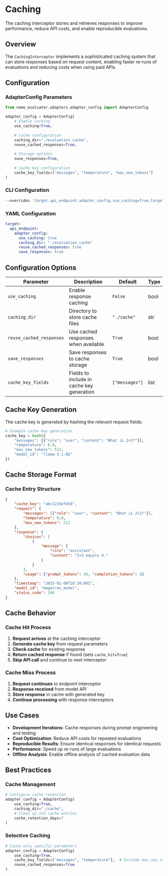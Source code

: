 # Caching

The caching interceptor stores and retrieves responses to improve performance, reduce API costs, and enable reproducible evaluations.

## Overview

The `CachingInterceptor` implements a sophisticated caching system that can store responses based on request content, enabling faster re-runs of evaluations and reducing costs when using paid APIs.

## Configuration

### AdapterConfig Parameters

```python
from nemo_evaluator.adapters.adapter_config import AdapterConfig

adapter_config = AdapterConfig(
    # Enable caching
    use_caching=True,
    
    # Cache configuration
    caching_dir="./evaluation_cache",
    reuse_cached_responses=True,
    
    # Storage options
    save_responses=True,
    
    # Cache key configuration
    cache_key_fields=["messages", "temperature", "max_new_tokens"]
)
```

### CLI Configuration
```bash
--overrides 'target.api_endpoint.adapter_config.use_caching=True,target.api_endpoint.adapter_config.caching_dir=./cache,target.api_endpoint.adapter_config.reuse_cached_responses=True'
```

### YAML Configuration
```yaml
target:
  api_endpoint:
    adapter_config:
      use_caching: true
      caching_dir: "./evaluation_cache"
      reuse_cached_responses: true
      save_responses: true
```

## Configuration Options

| Parameter | Description | Default | Type |
|-----------|-------------|---------|------|
| `use_caching` | Enable response caching | `False` | bool |
| `caching_dir` | Directory to store cache files | `"./cache"` | str |
| `reuse_cached_responses` | Use cached responses when available | `True` | bool |
| `save_responses` | Save responses to cache storage | `True` | bool |
| `cache_key_fields` | Fields to include in cache key generation | `["messages"]` | list |

## Cache Key Generation

The cache key is generated by hashing the relevant request fields:

```python
# Example cache key generation
cache_key = hash({
    "messages": [{"role": "user", "content": "What is 2+2?"}],
    "temperature": 0.0,
    "max_new_tokens": 512,
    "model_id": "llama-3.1-8b"
})
```

## Cache Storage Format

### Cache Entry Structure
```json
{
    "cache_key": "abc123def456",
    "request": {
        "messages": [{"role": "user", "content": "What is 2+2?"}],
        "temperature": 0.0,
        "max_new_tokens": 512
    },
    "response": {
        "choices": [
            {
                "message": {
                    "role": "assistant", 
                    "content": "2+2 equals 4."
                }
            }
        ],
        "usage": {"prompt_tokens": 45, "completion_tokens": 8}
    },
    "timestamp": "2025-01-08T10:30:00Z",
    "model_id": "megatron_model",
    "status_code": 200
}
```

## Cache Behavior

### Cache Hit Process
1. **Request arrives** at the caching interceptor
2. **Generate cache key** from request parameters  
3. **Check cache** for existing response
4. **Return cached response** if found (sets `cache_hit=True`)
5. **Skip API call** and continue to next interceptor

### Cache Miss Process  
1. **Request continues** to endpoint interceptor
2. **Response received** from model API
3. **Store response** in cache with generated key
4. **Continue processing** with response interceptors

## Use Cases

- **Development Iterations**: Cache responses during prompt engineering and testing
- **Cost Optimization**: Reduce API costs for repeated evaluations
- **Reproducible Results**: Ensure identical responses for identical requests
- **Performance**: Speed up re-runs of large evaluations
- **Offline Analysis**: Enable offline analysis of cached evaluation data

## Best Practices

### Cache Management
```python
# Configure cache retention
adapter_config = AdapterConfig(
    use_caching=True,
    caching_dir="./cache",
    # Clean up old cache entries
    cache_retention_days=7
)
```

### Selective Caching
```python
# Cache only specific parameters
adapter_config = AdapterConfig(
    use_caching=True,
    cache_key_fields=["messages", "temperature"],  # Exclude max_new_tokens
    reuse_cached_responses=True
)
```
